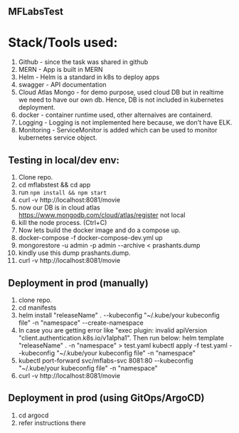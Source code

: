 ## MFLabsTest

# Stack/Tools used:
1) Github               - since the task was shared in github
2) MERN                 - App is built in MERN
3) Helm                 - Helm is a standard in k8s to deploy apps
4) swagger              - API documentation
5) Cloud Atlas Mongo    - for demo purpose, used cloud DB but in realtime we need to have our own db. Hence, DB is not included in kubernetes deployment.
6) docker               - container runtime used, other alternaives are containerd.
7) Logging              - Logging is not implemented here because, we don't have ELK.
8) Monitoring           - ServiceMonitor is added which can be used to monitor kubernetes service object.

## Testing in local/dev env:
1) Clone repo.
2) cd mflabstest && cd app
3) run `npm install && npm start`
4) curl -v http://localhost:8081/movie
5) now our DB is in cloud atlas https://www.mongodb.com/cloud/atlas/register not local
6) kill the node process. (Ctrl+C)
7) Now lets build the docker image and do a compose up.
8) docker-compose -f docker-compose-dev.yml up
9) mongorestore -u admin -p admin --archive < prashants.dump
10) kindly use this dump prashants.dump.
11) curl -v http://localhost:8081/movie

## Deployment in prod (manually)
1) clone repo.
2) cd manifests
3) helm install "releaseName"  . --kubeconfig "~/.kube/your kubeconfig file" -n "namespace" --create-namespace
4) In case you are getting error like "exec plugin: invalid apiVersion "client.authentication.k8s.io/v1alpha1".
Then run below:
helm template "releaseName" . -n "namespace" > test.yaml
kubectl apply -f test.yaml --kubeconfig "~/.kube/your kubeconfig file" -n "namespace"
5) kubectl port-forward svc/mflabs-svc 8081:80 --kubeconfig "~/.kube/your kubeconfig file" -n "namespace"
6) curl -v http://localhost:8081/movie

## Deployment in prod (using GitOps/ArgoCD)
1) cd argocd
2) refer instructions there